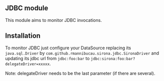 <!---
Licensed to the Apache Software Foundation (ASF) under one
or more contributor license agreements.  See the NOTICE file
distributed with this work for additional information
regarding copyright ownership.  The ASF licenses this file
to you under the Apache License, Version 2.0 (the
"License"); you may not use this file except in compliance
with the License.  You may obtain a copy of the License at

  http://www.apache.org/licenses/LICENSE-2.0

Unless required by applicable law or agreed to in writing,
software distributed under the License is distributed on an
"AS IS" BASIS, WITHOUT WARRANTIES OR CONDITIONS OF ANY
KIND, either express or implied.  See the License for the
specific language governing permissions and limitations
under the License.
-->
## JDBC module

This module aims to monitor JDBC invocations.

## Installation

To monitor JDBC just configure your DataSource replacing its `java.sql.Driver` by `com.github.rmannibucau.sirona.jdbc.SironaDriver`
and updating its jdbc url from `jdbc:foo:bar` to `jdbc:sirona:foo:bar?delegateDriver=xxxxx`.

Note: delegateDriver needs to be the last parameter (if there are several).

